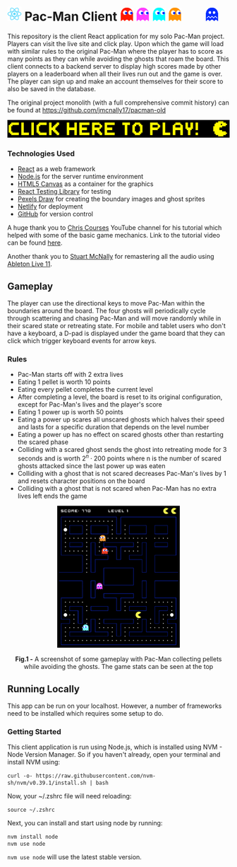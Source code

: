 # <img height="32" width="32" src="./images/react.svg" /> Pac-Man Client <img src="./public/images/red-ghost-right.png" height="30"> <img src="./public/images/pink-ghost-right.png" height="30"> <img src="./public/images/cyan-ghost-right.png" height="30"> <img src="./public/images/orange-ghost-right.png" height="30"> &nbsp;&nbsp;&nbsp;&nbsp;&nbsp;&nbsp; <img src="./public/images/scared-ghost-blue.png" height="30">

This repository is the client React application for my solo Pac-Man project. Players can visit the live site and click play. Upon which the game will load with similar rules to the original Pac-Man where the player has to score as many points as they can while avoiding the ghosts that roam the board. This client connects to a backend server to display high scores made by other players on a leaderboard when all their lives run out and the game is over. The player can sign up and make an account themselves for their score to also be saved in the database.


The original project monolith (with a full comprehensive commit history) can be found at https://github.com/jmcnally17/pacman-old

[<img src="./images/pacman-play-button.png">](https://projectpacman.netlify.app)

### Technologies Used

- [React](https://reactjs.org/) as a web framework
- [Node.js](https://nodejs.org/en/) for the server runtime environment
- [HTML5 Canvas](https://www.w3schools.com/html/html5_canvas.asp) as a container for the graphics
- [React Testing Library](https://testing-library.com/docs/react-testing-library/intro/) for testing
- [Pexels Draw](https://apps.apple.com/us/app/pexels-draw/id1320744895?mt=12) for creating the boundary images and ghost sprites
- [Netlify](https://www.netlify.com/) for deployment
- [GitHub](https://github.com/) for version control

A huge thank you to [Chris Courses](https://www.youtube.com/c/ChrisCourses) YouTube channel for his tutorial which helped with some of the basic game mechanics. Link to the tutorial video can be found [here](https://youtu.be/5IMXpp3rohQ).

Another thank you to [Stuart McNally](https://github.com/Stew2134) for remastering all the audio using [Ableton Live 11](https://www.ableton.com/en/live/).

## Gameplay

The player can use the directional keys to move Pac-Man within the boundaries around the board. The four ghosts will periodically cycle through scattering and chasing Pac-Man and will move randomly while in their scared state or retreating state. For mobile and tablet users who don't have a keyboard, a D-pad is displayed under the game board that they can click which trigger keyboard events for arrow keys.

### Rules

- Pac-Man starts off with 2 extra lives
- Eating 1 pellet is worth 10 points
- Eating every pellet completes the current level
- After completing a level, the board is reset to its original configuration, except for Pac-Man's lives and the player's score
- Eating 1 power up is worth 50 points
- Eating a power up scares all unscared ghosts which halves their speed and lasts for a specific duration that depends on the level number
- Eating a power up has no effect on scared ghosts other than restarting the scared phase
- Colliding with a scared ghost sends the ghost into retreating mode for 3 seconds and is worth $2^n \cdot 200$ points where n is the number of scared ghosts attacked since the last power up was eaten
- Colliding with a ghost that is not scared decreases Pac-Man's lives by 1 and resets character positions on the board
- Colliding with a ghost that is not scared when Pac-Man has no extra lives left ends the game

<p align="center">
  <img src="./images/gameplay.png" width="55%">
</p>

<p align="center">
  <b>Fig.1 -</b> A screenshot of some gameplay with Pac-Man collecting pellets while avoiding the ghosts. The game stats can be seen at the top
</p>

## Running Locally

This app can be run on your localhost. However, a number of frameworks need to be installed which requires some setup to do.

### Getting Started

This client application is run using Node.js, which is installed using NVM - Node Version Manager. So if you haven't already, open your terminal and install NVM using:

```
curl -o- https://raw.githubusercontent.com/nvm-sh/nvm/v0.39.1/install.sh | bash
```

Now, your ~/.zshrc file will need reloading:

```
source ~/.zshrc
```

Next, you can install and start using node by running:

```
nvm install node
nvm use node
```

`nvm use node` will use the latest stable version.

### 
